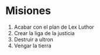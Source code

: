 # Misiones

1. Acabar con el plan de Lex Luthor
2. Crear la liga de la justicia
3. Destruir a ultron
4. Vengar la tierra
